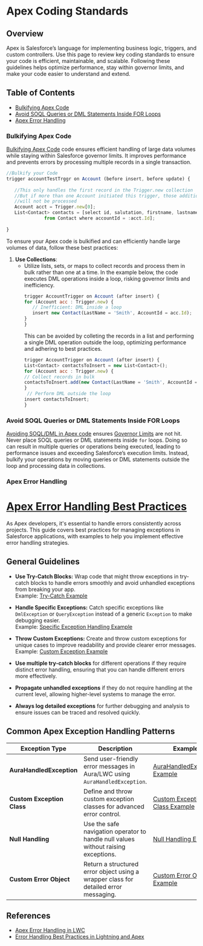 
# Apex Coding Standards

## Overview
Apex is Salesforce’s language for implementing business logic, triggers, and custom controllers. Use this page to review key coding standards to ensure your code is efficient, maintainable, and scalable. Following these guidelines helps optimize performance, stay within governor limits, and make your code easier to understand and extend.

## Table of Contents
- [Bulkifying Apex Code](#bulkifying-apex-code)
- [Avoid SOQL Queries or DML Statements Inside FOR Loops](#avoid-soql-queries-or-dml-statements-inside-for-loops)
- [Apex Error Handling](#apex-error-handling)
  


### Bulkifying Apex Code

[Bulkifying Apex Code](../Apex_Standards/Examples.js) code ensures efficient handling of large data volumes while staying within Salesforce governor limits. It improves performance and prevents errors by processing multiple records in a single transaction.

```javascript
//Bulkify your Code
trigger accountTestTrggr on Account (before insert, before update) {
 
   //This only handles the first record in the Trigger.new collection
   //But if more than one Account initiated this trigger, those additional records
   //will not be processed
   Account acct = Trigger.new[0];
   List<Contact> contacts = [select id, salutation, firstname, lastname, email
              from Contact where accountId = :acct.Id];
    
}

```

To ensure your Apex code is bulkified and can efficiently handle large volumes of data, follow these best practices:

1. **Use Collections**:
   - Utilize lists, sets, or maps to collect records and process them in bulk rather than one at a time.
     In the example below, the code executes DML operations inside a loop, risking governor limits and inefficiency.
     ```javascript
     trigger AccountTrigger on Account (after insert) {
     for (Account acc : Trigger.new) {
        // Inefficient: DML inside a loop
        insert new Contact(LastName = 'Smith', AccountId = acc.Id);
     }
     }
     ```
     This can be avoided by colleting the records in a list and performing a single DML operation outside the loop, optimizing performance and adhering to best practices.
     ```javascript
     trigger AccountTrigger on Account (after insert) {
     List<Contact> contactsToInsert = new List<Contact>();
     for (Account acc : Trigger.new) {
     // Collect records in bulk
     contactsToInsert.add(new Contact(LastName = 'Smith', AccountId = acc.Id));
     }
      // Perform DML outside the loop
     insert contactsToInsert;
     }
     ```

### Avoid SOQL Queries or DML Statements Inside FOR Loops

[Avoiding SOQL/DML in Apex code](../Apex_Standards/Examples.js#L13) ensures [Governor Limits](https://developer.salesforce.com/docs/atlas.en-us.salesforce_app_limits_cheatsheet.meta/salesforce_app_limits_cheatsheet/salesforce_app_limits_platform_apexgov.htm) are not hit.
Never place SOQL queries or DML statements inside `for` loops. Doing so can result in multiple queries or operations being executed, leading to performance issues and exceeding Salesforce’s execution limits. Instead, bulkify your operations by moving queries or DML statements outside the loop and processing data in collections.


### Apex Error Handling

# [Apex Error Handling Best Practices](#apex-error-handling-best-practices)

As Apex developers, it's essential to handle errors consistently across projects. This guide covers best practices for managing exceptions in Salesforce applications, with examples to help you implement effective error handling strategies.

## General Guidelines

- **Use Try-Catch Blocks:** Wrap code that might throw exceptions in try-catch blocks to handle errors smoothly and avoid unhandled exceptions from breaking your app.  
  Example: [Try-Catch Example](../Apex_Standards/Examples.js#L42)

- **Handle Specific Exceptions:** Catch specific exceptions like `DmlException` or `QueryException` instead of a generic `Exception` to make debugging easier.  
  Example: [Specific Exception Handling Example](../Apex_Standards/Examples.js#L54)

- **Throw Custom Exceptions:** Create and throw custom exceptions for unique cases to improve readability and provide clearer error messages.  
  Example: [Custom Exception Example](../Apex_Standards/Examples.js#L68)
- **Use multiple try-catch blocks** for different operations if they require distinct error handling, ensuring that you can handle different errors more 
   effectively.
- **Propagate unhandled exceptions** if they do not require handling at the current level, allowing higher-level systems to manage the error.
- **Always log detailed exceptions** for further debugging and analysis to ensure issues can be traced and resolved quickly.

## Common Apex Exception Handling Patterns

| **Exception Type**          | **Description**                                                                                      | **Example**                                                                                           |
|-----------------------------|------------------------------------------------------------------------------------------------------|-------------------------------------------------------------------------------------------------------|
| **AuraHandledException**     | Send user-friendly error messages in Aura/LWC using `AuraHandledException`.                         | [AuraHandledException Example](../Apex_Standards/Examples.js#aura-handled-exception)                   |
| **Custom Exception Class**   | Define and throw custom exception classes for advanced error control.                               | [Custom Exception Class Example](../Apex_Standards/Examples.js#custom-exception-class)                 |
| **Null Handling**            | Use the safe navigation operator to handle null values without raising exceptions.                  | [Null Handling Example](../Apex_Standards/Examples.js#null-handling)                                   |
| **Custom Error Object**      | Return a structured error object using a wrapper class for detailed error messaging.                | [Custom Error Object Example](../Apex_Standards/Examples.js#custom-error-object)                       |

## References

- [Apex Error Handling in LWC](https://developer.salesforce.com/docs/platform/lwc/guide/apex-error-handling.html)
- [Error Handling Best Practices in Lightning and Apex](https://developer.salesforce.com/blogs/2017/09/error-handling-best-practices-lightning-apex)
